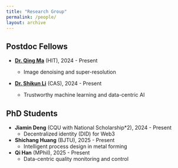 ```yaml
---
title: "Research Group"
permalink: /people/
layout: archive
---
```


## Postdoc Fellows
* **[Dr. Qing Ma](https://scholar.google.com/citations?user=x6QQGQkAAAAJ&hl=en)** (HIT), 2024 - Present
  * Image denoising and super-resolution

* **[Dr. Shikun Li](https://imsg.ac.cn/people/lishikun.html)** (CAS), 2024 - Present
  * Trustworthy machine learning and data-centric AI



## PhD Students
<!--## PhD/MPhil Students-->
* **Jiamin Deng** (CQU with National Scholarship*2), 2024 - Present
  * Decentralized identity (DID) for Web3
* **Shichang Huang** (BJTU), 2025 - Present
  * Intelligent process design in metal forming
* **Qi Han** (MPhil), 2025 - Present
  * Data-centric quality monitoring and control




<!--
  * Autonomous planning and decision making
  * Reinforcement learning for autonomous systems
-->


<!--
## Former Members
* **Yihao Zheng** (UESTC), Research Assistant, 2024 - 2025
* **Chen Qiu** (HKBU), Research Assistant, 2023-2024
-->